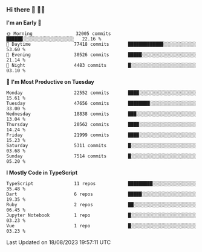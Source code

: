 ### Hi there 👋 🧑‍💻



<!--START_SECTION:waka-->
**I'm an Early 🐤** 

```text
🌞 Morning                32005 commits       ██████░░░░░░░░░░░░░░░░░░░   22.16 % 
🌆 Daytime                77418 commits       █████████████░░░░░░░░░░░░   53.60 % 
🌃 Evening                30526 commits       █████░░░░░░░░░░░░░░░░░░░░   21.14 % 
🌙 Night                  4483 commits        █░░░░░░░░░░░░░░░░░░░░░░░░   03.10 % 
```
📅 **I'm Most Productive on Tuesday** 

```text
Monday                   22552 commits       ████░░░░░░░░░░░░░░░░░░░░░   15.61 % 
Tuesday                  47656 commits       ████████░░░░░░░░░░░░░░░░░   33.00 % 
Wednesday                18838 commits       ███░░░░░░░░░░░░░░░░░░░░░░   13.04 % 
Thursday                 20562 commits       ████░░░░░░░░░░░░░░░░░░░░░   14.24 % 
Friday                   21999 commits       ████░░░░░░░░░░░░░░░░░░░░░   15.23 % 
Saturday                 5311 commits        █░░░░░░░░░░░░░░░░░░░░░░░░   03.68 % 
Sunday                   7514 commits        █░░░░░░░░░░░░░░░░░░░░░░░░   05.20 % 
```


**I Mostly Code in TypeScript** 

```text
TypeScript               11 repos            █████████░░░░░░░░░░░░░░░░   35.48 % 
Dart                     6 repos             █████░░░░░░░░░░░░░░░░░░░░   19.35 % 
Ruby                     2 repos             ██░░░░░░░░░░░░░░░░░░░░░░░   06.45 % 
Jupyter Notebook         1 repo              █░░░░░░░░░░░░░░░░░░░░░░░░   03.23 % 
Vue                      1 repo              █░░░░░░░░░░░░░░░░░░░░░░░░   03.23 % 
```




 Last Updated on 18/08/2023 19:57:11 UTC
<!--END_SECTION:waka-->


